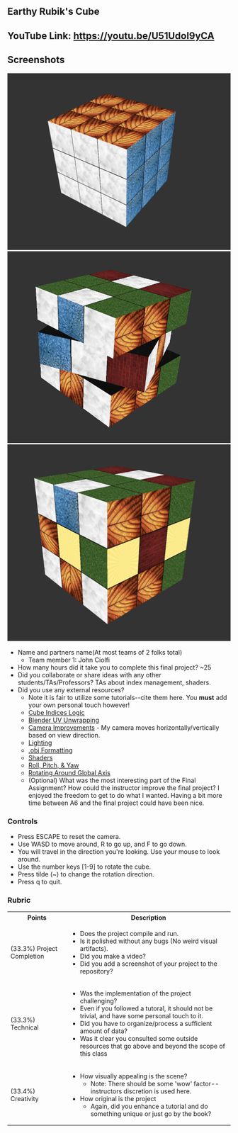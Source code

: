 
## Earthy Rubik's Cube
## YouTube Link: https://youtu.be/U51UdoI9yCA
## Screenshots
![Sorted Cube](./media/sorted_cube.png "Sorted Cube")
![Rotating Cube](./media/rotating_cube.png "Rotating Cube")
![Scrambled Cube](./media/scrambled_cube.png "Scrambled Cube")


* Name and partners name(At most teams of 2 folks total)
  * Team member 1: John Ciolfi
* How many hours did it take you to complete this final project? ~25
* Did you collaborate or share ideas with any other students/TAs/Professors? TAs about index management, shaders.
* Did you use any external resources? 
  * Note it is fair to utilize some tutorials--cite them here. You **must** add your own personal touch however!
  * [Cube Indices Logic](https://en.wikibooks.org/wiki/OpenGL_Programming/Modern_OpenGL_Tutorial_05)
  * [Blender UV Unwrapping](https://www.educba.com/uv-unwrapping-in-blender/)
  * [Camera Improvements](https://learnopengl.com/Getting-started/Camera) - My camera moves horizontally/vertically based on view direction.
  * [Lighting](https://learnopengl.com/Lighting/Basic-Lighting)
  * [.obj Formatting](http://paulbourke.net/dataformats/obj/)
  * [Shaders](https://learnopengl.com/Getting-started/Shaders)
  * [Roll, Pitch, & Yaw](https://www.linearmotiontips.com/motion-basics-how-to-define-roll-pitch-and-yaw-for-linear-systems/)
  * [Rotating Around Global Axis](https://stackoverflow.com/questions/68779716/opengl-rotate-around-global-axis-using-glmrotate)
  * (Optional) What was the most interesting part of the Final Assignment? How could the instructor improve the final project?
  I enjoyed the freedom to get to do what I wanted. Having a bit more time between A6 and the final project could have been nice. 

### Controls
* Press ESCAPE to reset the camera.
* Use WASD to move around, R to go up, and F to go down.
* You will travel in the direction you're looking. Use your mouse to look around.
* Use the number keys [1-9] to rotate the cube.
* Press tilde (~) to change the rotation direction.
* Press q to quit.

### Rubric

<table>
  <tbody>
    <tr>
      <th>Points</th>
      <th align="center">Description</th>
    </tr>
    <tr>
      <td>(33.3%) Project Completion</td>
     <td align="left"><ul><li>Does the project compile and run.</li><li>Is it polished without any bugs (No weird visual artifacts).</li><li>Did you make a video?</li><li>Did you add a screenshot of your project to the repository?</li></ul></td>
    </tr>
    <tr>
      <td>(33.3%) Technical</td>
      <td align="left"><ul><li>Was the implementation of the project challenging?</li><li>Even if you followed a tutoral, it should not be trivial, and have some personal touch to it.</li><li>Did you have to organize/process a sufficient amount of data?</li><li>Was it clear you consulted some outside resources that go above and beyond the scope of this class</li></ul></td>
    </tr>
    <tr>
      <td>(33.4%) Creativity</td>
      <td align="left"><ul><li>How visually appealing is the scene?<ul><li>Note: There should be some 'wow' factor--instructors discretion is used here.</li></ul></li><li>How original is the project<ul><li>Again, did you enhance a tutorial and do something unique or just go by the book?</li></ul></li></ul></td>
    </tr>
  </tbody>
</table>
